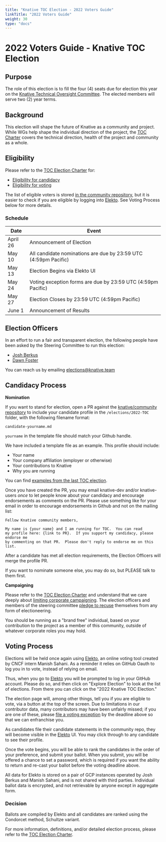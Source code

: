 ```yaml
---
title: "Knative TOC Election - 2022 Voters Guide"
linkTitle: "2022 Voters Guide"
weight: 30
type: "docs"
---
```


# 2022 Voters Guide - Knative TOC Election

## Purpose

The role of this election is to fill the four (4) seats due for election this year on the [Knative Technical Oversight Committee]. The elected
members will serve two (2) year terms.

## Background

This election will shape the future of Knative as a community and project.
While WGs help shape the individual direction of the project, the
[TOC Charter] covers the technical direction, health of the project
and community as a whole.

## Eligibility

Please refer to the [TOC Election Charter] for:

- [Eligibility for candidacy]
- [Eligibility for voting] 

The list of eligible voters is stored [in the community repository](https://github.com/knative/community/elections/2022-TOC/), but it is easier
to check if you are eligible by logging into [Elekto]. See Voting Process below for more details.

### Schedule

| Date         | Event                    |
| ------------ | ------------------------ |
| April 26     | Announcement of Election |
| May 10       | All candidate nominations are due by 23:59 UTC (4:59pm Pacific) |
| May 13       | Election Begins via Elekto UI |
| May 24       | Voting exception forms are due by 23:59 UTC (4:59pm Pacific)
| May 27       | Election Closes by 23:59 UTC (4:59pm Pacific) |
| June 1       | Announcement of Results |

## Election Officers

In an effort to run a fair and transparent election, the following people
have been asked by the Steering Committee to run this election:

- [Josh Berkus](https://github.com/jberkus)
- [Dawn Foster](https://github.com/geekygirldawn)

You can reach us by emailing elections@knative.team

## Candidacy Process

**Nomination**

If you want to stand for election, open a PR against the
[knative/community repository](https://github.com/knative/community) to include
your candidate profile in the `/elections/2022-TOC` folder, with the following
filename format:

```
candidate-yourname.md
```

`yourname` in the template file should match your Github handle.

We have included a template file as an example. This profile should include:

* Your name
* Your company affiliation (employer or otherwise)
* Your contributions to Knative
* Why you are running

You can find [examples from the last TOC election](https://github.com/knative/community/tree/main/elections/2021-TOC).

Once you have created the PR, you may email knative-dev and/or knative-users *once* to let
people know about your candidacy and encourage endorsements as comments on the PR.
Please use something like for your email in order to encourage endorsements
in Github and not on the mailing list:

```
Fellow Knative community members,

My name is {your name} and I am running for TOC.  You can read
my profile here: {link to PR}.  If you support my candidacy, please endorse me
by commenting on that PR.  Please don't reply to endorse me on this list.
```

After a candidate has met all election requirements, the Election Officers will
merge the profile PR.

If you want to nominate someone else, you may do so, but PLEASE talk to them
first.

**Campaigning**

Please refer to the [TOC Election Charter] and understand
that we care deeply about [limiting corporate campaigning]. The election
officers and members of the steering committee [pledge to recuse] themselves
from any form of electioneering.

You should be running as a "brand free" individual, based on your contribution
to the project as a member of this community, outside of whatever corporate
roles you may hold.

## Voting Process

Elections will be held once again using [Elekto], an online voting tool created
by CNCF intern Manish Sahani. As a reminder it relies on GitHub Oauth to log you
in to vote, instead of relying on email.

Thus, when you go to [Elekto] you will be prompted to log in your GitHub account.
Please do so, and then click on "Explore Election" to look at the list of 
elections.  From there you can click on the "2022 Knative TOC Election."

The election page will, among other things, tell you if you are eligible to vote,
via a button at the top of the screen. Due to limitations in our contributor
data, many contributors may have been unfairly missed; if you are one of these,
please [file a voting exception] by the deadline above so that we can enfranchise you.

As candidates file their candidate statements in the community repo, they will
become visible in the [Elekto] UI.  You may click through to any candidate
to see their profile.

Once the vote begins, you will be able to rank the candidates in the order of
your preference, and submit your ballot.  When you submit, you will be offered
a chance to set a password, which is required if you want the ability to return
and re-cast your ballot before the voting deadline above.

All data for Elekto is stored on a pair of GCP instances operated by Josh Berkus
and Manish Sahani, and is not shared with third parties.  Individual ballot data
is encrypted, and not retrievable by anyone except in aggregate form.

### Decision

Ballots are compiled by Elekto and all candidates are ranked using the Condorcet
method, Schultze variant.

For more information, definitions, and/or detailed election process, please refer to
the [TOC Election Charter].

[Knative Technical Oversight Committee]: https://github.com/knative/community/blob/master/TECH-OVERSIGHT-COMMITTEE.md
[TOC Charter]: https://github.com/knative/community/blob/main/TECH-OVERSIGHT-COMMITTEE.md#charter
[TOC Election Charter]: https://github.com/knative/community/blob/master/mechanics/TOC.md

[limiting corporate campaigning]: https://github.com/kubernetes/steering/blob/master/elections.md#limiting-corporate-campaigning
[pledge to recuse]: https://github.com/kubernetes/steering/blob/master/elections.md#steering-committee-and-election-officer-recusal

[Eligibility for candidacy]: https://github.com/knative/community/blob/master/mechanics/TOC.md#candidate-eligibility
[Eligibility for voting]: https://github.com/knative/community/blob/master/mechanics/TOC.md#candidate-eligibility#voter-eligibility
[Elekto]: https://elections.knative.dev
[file a voting exception]: https://elections.knative.dev/app/elections/2022-TOC/exception

